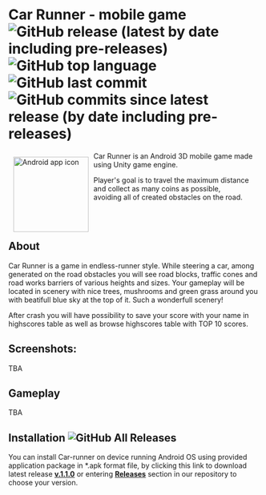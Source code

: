 # Car Runner - mobile game ![GitHub release (latest by date including pre-releases)](https://img.shields.io/github/v/release/mwalasz/Endless-runner?include_prereleases) ![GitHub top language](https://img.shields.io/github/languages/top/mwalasz/Endless-runner) ![GitHub last commit](https://img.shields.io/github/last-commit/mwalasz/Endless-runner) ![GitHub commits since latest release (by date including pre-releases)](https://img.shields.io/github/commits-since/mwalasz/Endless-runner/latest?include_prereleases)

<img src="https://github.com/mwalasz/Endless-runner/blob/master/Endless%20Runner/Assets/Resources/car.png" align="left" width=150 heigt=200 alt="Android app icon" hspace=10 vspace=10>

Car Runner is an Android 3D mobile game made using Unity game engine. 

Player's goal is to travel the maximum distance and collect as many coins as possible,\
avoiding all of created obstacles on the road. 

<br><br>

## About

Car Runner is a game in endless-runner style. While steering a car, among generated on the road obstacles you will see road blocks, traffic cones and road works barriers of various heights and sizes. Your gameplay will be located in scenery with nice trees, mushrooms and green grass around you with beatifull blue sky at the top of it. Such a wonderfull scenery!

After crash you will have possibility to save your score with your name in highscores table as well as browse highscores table with TOP 10 scores.

## Screenshots:

TBA

## Gameplay

TBA


## Installation ![GitHub All Releases](https://img.shields.io/github/downloads/mwalasz/Endless-runner/total)

You can install Car-runner on device running Android OS using provided application package in \*.apk format file, by clicking this link to download latest release [**v.1.1.0**](https://github.com/mwalasz/Endless-runner/releases/download/v1.1.0/CarRunner_1_1_0.apk) or entering [**Releases**](https://github.com/mwalasz/Endless-runner/releases) section in our repository to choose your version.
